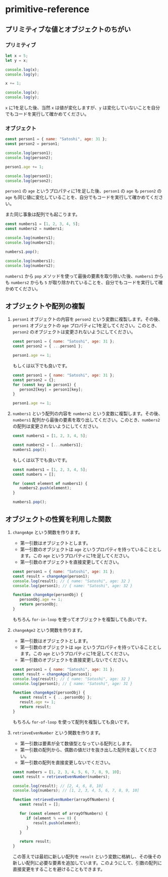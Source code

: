 # primitive-reference

## プリミティブな値とオブジェクトのちがい

### プリミティブ

```js
let x = 5;
let y = x;

console.log(x);
console.log(y);

x += 1;

console.log(x);
console.log(y);
```

`x` に1を足した後、当然 `x` は値が変化しますが、`y` は変化していないことを自分でもコードを実行して確かめてください。

### オブジェクト

```js
const person1 = { name: "Satoshi", age: 31 };
const person2 = person1;

console.log(person1);
console.log(person2);

person1.age += 1;

console.log(person1);
console.log(person2);
```

`person1` の `age` というプロパティに1を足した後、`person1` の `age` も `person2` の `age` も同じ値に変化していることを、自分でもコードを実行して確かめてください。

また同じ事象は配列でも起こります。

```js
const numbers1 = [1, 2, 3, 4, 5];
const numbers2 = numbers1;

console.log(numbers1);
console.log(numbers2);

numbers1.pop();

console.log(numbers1);
console.log(numbers2);
```

`numbers1` から `pop` メソッドを使って最後の要素を取り除いた後、`numbers1` からも `numbers2` からも `5` が取り除かれていることを、自分でもコードを実行して確かめてください。

## オブジェクトや配列の複製

1. `person1` オブジェクトの内容を `person2` という変数に複製します。その後、`person1` オブジェクトの `age` プロパティに1を足してください。このとき、`person2` のオブジェクトは変更されないようにしてください。

   ```js
   const person1 = { name: "Satoshi", age: 31 };
   const person2 = { ...person1 };

   person1.age += 1;
   ```

   もしくは以下でも良いです。

   ```js
   const person1 = { name: "Satoshi", age: 31 };
   const person2 = {};
   for (const key in person1) {
      person2[key] = person1[key];
   }

   person1.age += 1;
   ```

2. `numbers1` という配列の内容を `numbers2` という変数に複製します。その後、`numbers1` 配列から最後の要素を取り出してください。このとき、`numbers2` の配列は変更されないようにしてください。

   ```js
   const numbers1 = [1, 2, 3, 4, 5];

   const numbers2 = [...numbers1];
   numbers1.pop();
   ```

   もしくは以下でも良いです。

   ```js
   const numbers1 = [1, 2, 3, 4, 5];
   const numbers = [];

   for (const element of numbers1) {
      numbers2.push(element);
   }

   numbers1.pop();
   ```

## オブジェクトの性質を利用した関数

1. `changeAge` という関数を作ります。
   - 第一引数はオブジェクトとします。
   - 第一引数のオブジェクトは `age` というプロパティを持っていることとします。この `age` というプロパティに1を足してください。
   - 第一引数のオブジェクトを直接変更してください。

   ```js
   const person1 = { name: "Satoshi", age: 31 };
   const result = changeAge(person1);
   console.log(result); // { name: "Satoshi", age: 32 }
   console.log(person1); // { name: "Satoshi", age: 32 }
   ```

   ```js
   function changeAge(personObj) {
      personObj.age += 1;
      return personObj;
   }
   ```

   もちろん `for-in-loop` を使ってオブジェクトを複製しても良いです。

2. `changeAge2` という関数を作ります。
   - 第一引数はオブジェクトとします。
   - 第一引数のオブジェクトは `age` というプロパティを持っていることとします。この `age` というプロパティに1を足してください。
   - 第一引数のオブジェクトを直接変更しないでください。

   ```js
   const person1 = { name: "Satoshi", age: 31 };
   const result = changeAge2(person1);
   console.log(result); // { name: "Satoshi", age: 32 }
   console.log(person1); // { name: "Satoshi", age: 31 }
   ```

   ```js
   function changeAge2(personObj) {
      const result = { ...personObj };
      result.age += 1;
      return result;
   }
   ```

   もちろん `for-of-loop` を使って配列を複製しても良いです。

3. `retrieveEvenNumber` という関数を作ります。
   - 第一引数は要素が全て数値型となっている配列とします。
   - 第一引数の配列から、偶数の値だけを抜き出した配列を返してください。
   - 第一引数の配列を直接変更しないでください。

   ```js
   const numbers = [1, 2, 3, 4, 5, 6, 7, 8, 9, 10];
   const result = retrieveEvenNumber(numbers);

   console.log(result); // [2, 4, 6, 8, 10]
   console.log(numbers); // [1, 2, 3, 4, 5, 6, 7, 8, 9, 10]
   ```

   ```js
   function retrieveEvenNumber(arrayOfNumbers) {
      const result = [];

      for (const element of arrayOfNumbers) {
         if (element % === 0) {
            result.push(element);
         }
      }

      return result;
   }
   ```

   この答えでは最初に新しい配列を `result` という変数に格納し、その後その新しい配列に必要な要素を追加しています。このようにして、引数の配列に直接変更をすることを避けることもできます。
